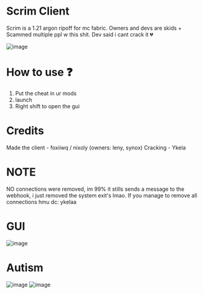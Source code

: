 # Scrim Client
Scrim is a 1.21 argon ripoff for mc fabric. Owners and devs are skids + Scammed multiple ppl w this shit.
Dev said i cant crack it 💔

![image](https://github.com/user-attachments/assets/f58470f7-0dca-4758-bbd0-430ed8a8e01e)

# How to use ❓
1. Put the cheat in ur mods
2. launch
3. Right shift to open the gui

# Credits
Made the client - foxiiwq / nixoly (owners: leny, synox)
Cracking - Ykela

# NOTE
NO connections were removed, im 99% it stills sends a message to the webhook, i just removed the system exit's lmao. If you manage to remove all connections hmu dc: ykelaa

# GUI
![image](https://github.com/user-attachments/assets/7aad0025-9c37-4426-98f3-ae1ab8417209)

# Autism 
![image](https://github.com/user-attachments/assets/a13953db-b187-4f1c-b80a-f074c3d5e0c9)
![image](https://github.com/user-attachments/assets/f9db6795-8765-47a8-99d1-9a037647f1ab)

